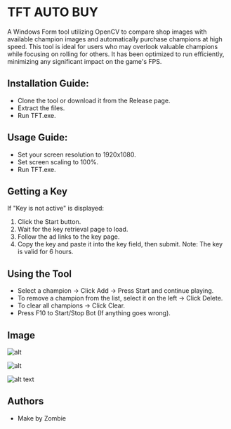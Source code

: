 
# TFT AUTO BUY

A Windows Form tool utilizing OpenCV to compare shop images with available champion images and automatically purchase champions at high speed.
This tool is ideal for users who may overlook valuable champions while focusing on rolling for others. It has been optimized to run efficiently, minimizing any significant impact on the game's FPS.

## Installation Guide:
*  Clone the tool or download it from the Release page.
* Extract the files.
* Run TFT.exe.

## Usage Guide:

* Set your screen resolution to 1920x1080.
* Set screen scaling to 100%.
* Run TFT.exe.

## Getting a Key

If "Key is not active" is displayed:
1. Click the Start button.
2. Wait for the key retrieval page to load.
3. Follow the ad links to the key page.
4. Copy the key and paste it into the key field, then submit.
Note: The key is valid for 6 hours.

## Using the Tool

- Select a champion -> Click Add -> Press Start and continue playing.
- To remove a champion from the list, select it on the left -> Click Delete.
- To clear all champions -> Click Clear.
- Press F10 to Start/Stop Bot (If anything goes wrong).

## Image

![alt](https://i.ibb.co/HNp8YVn/TFT-Background.png)

![alt](https://i.ibb.co/wh1p7Sj/TFT-Background-Active.png)

![alt text](https://github.com/ZombieNDD/tft-auto-buy/blob/main/gif_auto_buy.gif?raw=true)

## Authors

- Make by Zombie


